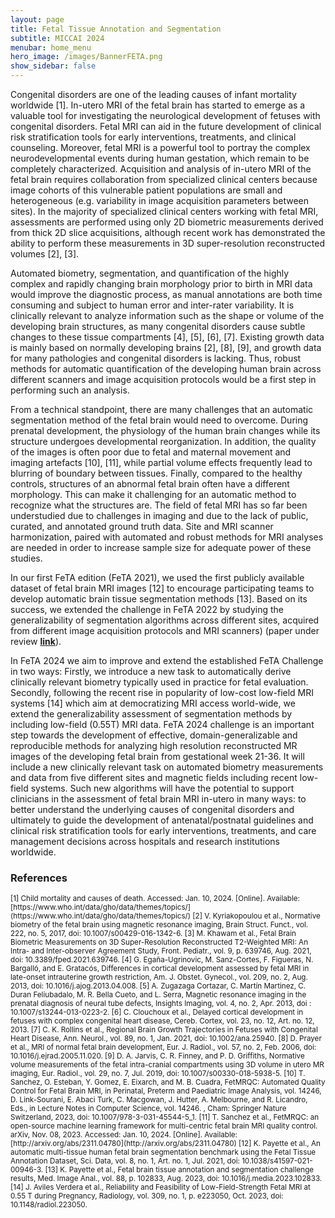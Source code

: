 ```yaml
---
layout: page
title: Fetal Tissue Annotation and Segmentation
subtitle: MICCAI 2024
menubar: home_menu
hero_image: /images/BannerFETA.png
show_sidebar: false
---
```




Congenital disorders are one of the leading causes of infant mortality worldwide [1]. In-utero MRI of the fetal brain has started to emerge as a valuable tool for investigating the neurological development of fetuses with congenital disorders. Fetal MRI can aid in the future development of clinical risk stratification tools for early interventions, treatments, and clinical counseling. Moreover, fetal MRI is a powerful tool to portray the complex neurodevelopmental events during human gestation, which remain to be completely characterized. Acquisition and analysis of in-utero MRI of the fetal brain requires collaboration from specialized clinical centers because image cohorts of this vulnerable patient populations are small and heterogeneous (e.g. variability in image acquisition parameters between sites). In the majority of specialized clinical centers working with fetal MRI, assessments are performed using only 2D biometric measurements derived from thick 2D slice acquisitions, although recent work has demonstrated the ability to perform these measurements in 3D super-resolution reconstructed volumes [2], [3].  

Automated biometry, segmentation, and quantification of the highly complex and rapidly changing brain morphology prior to birth in MRI data would improve the diagnostic process, as manual annotations are both time consuming and subject to human error and inter-rater variability. It is clinically relevant to analyze information such as the shape or volume of the developing brain structures, as many congenital disorders cause subtle changes to these tissue compartments [4], [5], [6], [7]. Existing growth data is mainly based on normally developing brains [2], [8], [9], and growth data for many pathologies and congenital disorders is lacking. Thus, robust methods for automatic quantification of the developing human brain across different scanners and image acquisition protocols would be a first step in performing such an analysis. 

From a technical standpoint, there are many challenges that an automatic segmentation method of the fetal brain would need to overcome. During prenatal development, the physiology of the human brain changes while its structure undergoes developmental reorganization. In addition, the quality of the images is often poor due to fetal and maternal movement and imaging artefacts [10], [11], while partial volume effects frequently lead to blurring of boundary between tissues. Finally, compared to the healthy controls, structures of an abnormal fetal brain often have a different morphology. This can make it challenging for an automatic method to recognize what the structures are. The field of fetal MRI has so far been understudied due to challenges in imaging and due to the lack of public, curated, and annotated ground truth data. Site and MRI scanner harmonization, paired with automated and robust methods for MRI analyses are needed in order to increase sample size for adequate power of these studies.   

In our first FeTA edition (FeTA 2021), we used the first publicly available dataset of fetal brain MRI images [12] to encourage participating teams to develop automatic brain tissue segmentation methods [13]. Based on its success, we extended the challenge in FeTA 2022 by studying the generalizability of segmentation algorithms across different sites, acquired from different image acquisition protocols and MRI scanners) (paper under review [**link**](https://arxiv.org/abs/2402.09463)). 

In FeTA 2024 we aim to improve and extend the established FeTA Challenge in two ways: Firstly, we introduce a new task to automatically derive clinically relevant biometry typically used in practice for fetal evaluation. Secondly, following the recent rise in popularity of low-cost low-field MRI systems [14] which aim at democratizing MRI access world-wide, we extend the generalizability assessment of segmentation methods by including low-field (0.55T) MRI data. FeTA 2024 challenge is an important step towards the development of effective, domain-generalizable and reproducible methods for analyzing high resolution reconstructed MR images of the developing fetal brain from gestational week 21-36. It will include a new clinically relevant task on automated biometry measurements and data from five different sites and magnetic fields including recent low-field systems. Such new algorithms will have the potential to support clinicians in the assessment of fetal brain MRI in-utero in many ways: to better understand the underlying causes of congenital disorders and ultimately to guide the development of antenatal/postnatal guidelines and clinical risk stratification tools for early interventions, treatments, and care management decisions across hospitals and research institutions worldwide.    





### References
<small>
[1] Child mortality and causes of death. Accessed: Jan. 10, 2024. [Online]. Available: [https://www.who.int/data/gho/data/themes/topics/](https://www.who.int/data/gho/data/themes/topics/)
[2] V. Kyriakopoulou et al., Normative biometry of the fetal brain using magnetic resonance imaging, Brain Struct. Funct., vol. 222, no. 5, 2017, doi: 10.1007/s00429-016-1342-6.   
[3] M. Khawam et al., Fetal Brain Biometric Measurements on 3D Super-Resolution Reconstructed T2-Weighted MRI: An Intra- and Inter-observer Agreement Study, Front. Pediatr., vol. 9, p. 639746, Aug. 2021, doi: 10.3389/fped.2021.639746.  
[4] G. Egaña-Ugrinovic, M. Sanz-Cortes, F. Figueras, N. Bargalló, and E. Gratacós, Differences in cortical development assessed by fetal MRI in late-onset intrauterine growth restriction, Am. J. Obstet. Gynecol., vol. 209, no. 2, Aug. 2013, doi: 10.1016/j.ajog.2013.04.008.  
[5] A. Zugazaga Cortazar, C. Martín Martinez, C. Duran Feliubadalo, M. R. Bella Cueto, and L. Serra, Magnetic resonance imaging in the prenatal diagnosis of neural tube defects, Insights Imaging, vol. 4, no. 2, Apr. 2013, doi : 10.1007/s13244-013-0223-2.  
[6] C. Clouchoux et al., Delayed cortical development in fetuses with complex congenital heart disease, Cereb. Cortex, vol. 23, no. 12, Art. no. 12, 2013.  
[7] C. K. Rollins et al., Regional Brain Growth Trajectories in Fetuses with Congenital Heart Disease, Ann. Neurol., vol. 89, no. 1, Jan. 2021, doi: 10.1002/ana.25940.  
[8] D. Prayer et al., MRI of normal fetal brain development, Eur. J. Radiol., vol. 57, no. 2, Feb. 2006, doi: 10.1016/j.ejrad.2005.11.020.  
[9] D. A. Jarvis, C. R. Finney, and P. D. Griffiths, Normative volume measurements of the fetal intra-cranial compartments using 3D volume in utero MR imaging, Eur. Radiol., vol. 29, no. 7, Jul. 2019, doi: 10.1007/s00330-018-5938-5.  
[10] T. Sanchez, O. Esteban, Y. Gomez, E. Eixarch, and M. B. Cuadra, FetMRQC: Automated Quality Control for Fetal Brain MRI, in Perinatal, Preterm and Paediatric Image Analysis, vol. 14246, D. Link-Sourani, E. Abaci Turk, C. Macgowan, J. Hutter, A. Melbourne, and R. Licandro, Eds., in Lecture Notes in Computer Science, vol. 14246. , Cham: Springer Nature Switzerland, 2023, doi: 10.1007/978-3-031-45544-5_1.  
[11] T. Sanchez et al., FetMRQC: an open-source machine learning framework for multi-centric fetal brain MRI quality control. arXiv, Nov. 08, 2023. Accessed: Jan. 10, 2024. [Online]. Available: [http://arxiv.org/abs/2311.04780](http://arxiv.org/abs/2311.04780)  
[12] K. Payette et al., An automatic multi-tissue human fetal brain segmentation benchmark using the Fetal Tissue Annotation Dataset, Sci. Data, vol. 8, no. 1, Art. no. 1, Jul. 2021, doi: 10.1038/s41597-021-00946-3.  
[13] K. Payette et al., Fetal brain tissue annotation and segmentation challenge results, Med. Image Anal., vol. 88, p. 102833, Aug. 2023, doi: 10.1016/j.media.2023.102833.  
[14] J. Aviles Verdera et al., Reliability and Feasibility of Low-Field-Strength Fetal MRI at 0.55 T during Pregnancy, Radiology, vol. 309, no. 1, p. e223050, Oct. 2023, doi: 10.1148/radiol.223050. 
</small>
